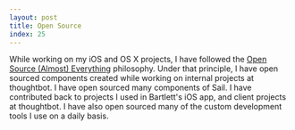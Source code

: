 ```yaml
---
layout: post
title: Open Source
index: 25
---
```


While working on my iOS and OS X projects, I have followed the [Open
Source (Almost)
Everything](http://tom.preston-werner.com/2011/11/22/open-source-everything.html)
philosophy. Under that principle, I have open sourced components created
while working on internal projects at thoughtbot. I have open sourced
many components of Sail. I have contributed back to projects I used in
Bartlett's iOS app, and client projects at thoughtbot. I have also open
sourced many of the custom development tools I use on a daily basis.
